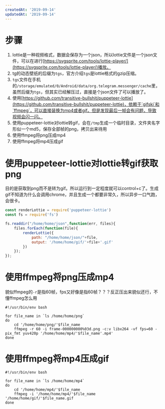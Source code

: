 ```yaml
---
createdAt: '2019-09-14'
updatedAt: '2019-09-14'
---
```

# 步骤

1. lottie是一种视频格式，数据会保存为一个json，所以lottie文件是一个json文件，可以在进行[https://svgsprite.com/tools/lottie-player/](https://svgsprite.com/tools/lottie-player/)播放。
2. tg的动态壁纸的后缀为`tgs`，官方介绍`tgs`是lottie格式的gzip压缩。
3. `tgs`文件在手机的`/storage/emulated/0/Android/data/org.telegram.messenger/cache`里，虽然后缀为`tgs`，但其实已经解压过，直接是个json文件了可以播放了。
3. 使用[https://github.com/transitive-bullshit/puppeteer-lottie](https://github.com/transitive-bullshit/puppeteer-lottie)，依赖于`gifski`和`ffmpeg`，可以直接装换为mp4或者gif。但是发现最后一帧会有问题，导致视频会闪一闪。
4. 使用puppeteer-lottie对lottie转gif，会在`/tmp`生成一个临时目录，文件夹名字形似一个md5，保存全部帧的png，拷贝出来待用
5. 使用ffmpeg将png压成mp4
6. 使用ffmpeg将mp4压成gif

<!--more-->

# 使用puppeteer-lottie对lottie转gif获取png

目的是获取到png而不是转为gif。所以运行到一定程度就可以control+c了。生成gif不知道为什么会调用chrome，并且生成一个都要非常久，所以异步一口气跑，会很卡。

```js
const renderLottie = require('puppeteer-lottie')
const fs = require('fs')

fs.readdir("/home/home/json",function(err, files){
    files.forEach(function(file){
        renderLottie({
            path: "/home/home/json/"+file,
            output: '/home/home/gif/'+file+'.gif'
        })
    });
});
```

# 使用ffmpeg将png压成mp4

貌似ffmpeg的`-r`是指60帧，fps又好像是指60帧？？？反正压出来貌似还行，不懂ffmpeg怎么用

```shell
#!/usr/bin/env bash

for file_name in `ls /home/home/png`
do
    cd '/home/home/png/'$file_name
    ffmpeg -r 60 -i frame-000000000%03d.png -c:v libx264 -vf fps=60 -pix_fmt yuv420p '/home/home/mp4/'$file_name'.mp4'
done
```

# 使用ffmpeg将mp4压成gif

```shell
#!/usr/bin/env bash

for file_name in `ls /home/home/mp4`
do
    cd '/home/home/mp4/'$file_name
    ffmpeg -i '/home/home/mp4/'$file_name '/home/home/gif/'$file_name.gif
done
```
